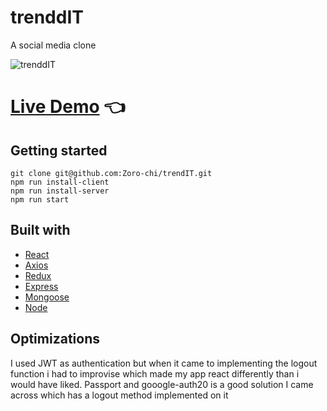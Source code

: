 # trenddIT

A social media clone

![trenddIT](https://user-images.githubusercontent.com/96382060/185646759-6db427fc-716c-450e-baa3-08e9335fb043.png)

 # [Live Demo](https://trenddit.herokuapp.com/) :point_left:

## Getting started

```
git clone git@github.com:Zoro-chi/trendIT.git
npm run install-client
npm run install-server
npm run start
```

## Built with

- [React](https://reactjs.org/)
- [Axios](https://axios-http.com/)
- [Redux](https://redux.js.org/)
- [Express](https://expressjs.com/)
- [Mongoose](https://mongoosejs.com/)
- [Node](https://nodejs.org/)


## Optimizations
I used JWT as authentication but when it came to implementing the logout function i had to improvise which made my app react differently than i would have liked.
Passport and gooogle-auth20 is a good solution I came across which has a logout method implemented on it





